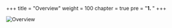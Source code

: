 +++
title = "Overview"
weight = 100
chapter = true
pre = "<b>1. </b>"
+++

![Overview](/slides/overview.png?classes=border)
